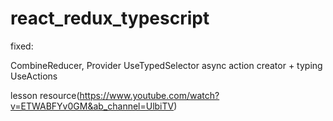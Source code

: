 # react_redux_typescript
 
  fixed: 

  CombineReducer, Provider
  UseTypedSelector
  async action creator + typing
  UseActions

lesson resource(https://www.youtube.com/watch?v=ETWABFYv0GM&ab_channel=UlbiTV)